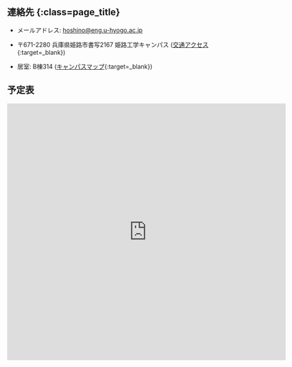
## 連絡先 {:class=page_title}

* メールアドレス: [hoshino@eng.u-hyogo.ac.jp](mailto:hoshino@eng.u-hyogo.ac.jp)

* 〒671-2280 兵庫県姫路市書写2167 姫路工学キャンパス ([交通アクセス](http://www.u-hyogo.ac.jp/campuslife/access/campus02.html){:target=_blank})

* 居室: B棟314 ([キャンパスマップ](https://www.u-hyogo.ac.jp/campuslife/access/pdf/campusmap_02.pdf){:target=_blank})



## 予定表

<iframe src="https://calendar.google.com/calendar/embed?height=600&amp;wkst=1&amp;bgcolor=%23ffffff&amp;ctz=Asia%2FTokyo&amp;src=YTZvODE5aTZzc2FhYzZ1N3U2OHQ4azRkMjRAZ3JvdXAuY2FsZW5kYXIuZ29vZ2xlLmNvbQ&amp;color=%234285F4&amp;showNav=1&amp;showPrint=0&amp;showDate=1&amp;showTabs=1&amp;showCalendars=0" style="border-width:0" width="650" height="600" frameborder="0" scrolling="no"></iframe>

